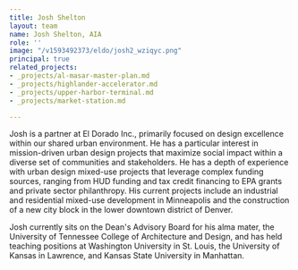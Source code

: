 ```yaml
---
title: Josh Shelton
layout: team
name: Josh Shelton, AIA
role: ''
image: "/v1593492373/eldo/josh2_wziqyc.png"
principal: true
related_projects:
- _projects/al-masar-master-plan.md
- _projects/highlander-accelerator.md
- _projects/upper-harbor-terminal.md
- _projects/market-station.md

---
```

Josh is a partner at El Dorado Inc., primarily focused on design excellence within our shared urban environment. He has a particular interest in mission-driven urban design projects that maximize social impact within a diverse set of communities and stakeholders. He has a depth of experience with urban design mixed-use projects that leverage complex funding sources, ranging from HUD funding and tax credit financing to EPA grants and private sector philanthropy. His current projects include an industrial and residential mixed-use development in Minneapolis and the construction of a new city block in the lower downtown district of Denver.

Josh currently sits on the Dean's Advisory Board for his alma mater, the University of Tennessee College of Architecture and Design, and has held teaching positions at Washington University in St. Louis, the University of Kansas in Lawrence, and Kansas State University in Manhattan.